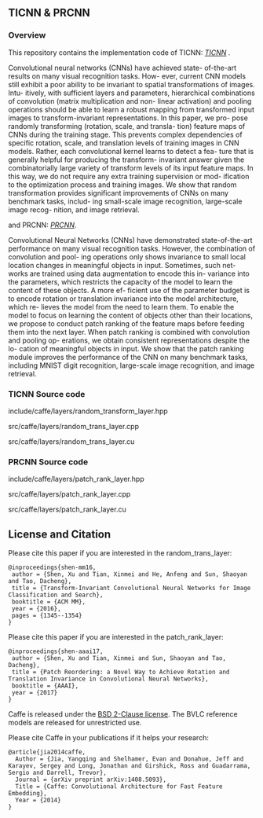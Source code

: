 ## TICNN & PRCNN

### Overview
This repository contains the implementation code of TICNN: [*TICNN*](http://staff.ustc.edu.cn/~xinmei/publications_pdf/2016/Transform-Invariant%20Convolutional%20Neural%20Networks%20for%20Image%20Classification%20and%20Search.pdf) .

Convolutional neural networks (CNNs) have achieved state- of-the-art results on many visual recognition tasks. How- ever, current CNN models still exhibit a poor ability to be invariant to spatial transformations of images. Intu- itively, with sufficient layers and parameters, hierarchical combinations of convolution (matrix multiplication and non- linear activation) and pooling operations should be able to learn a robust mapping from transformed input images to transform-invariant representations. In this paper, we pro- pose randomly transforming (rotation, scale, and transla- tion) feature maps of CNNs during the training stage. This prevents complex dependencies of specific rotation, scale, and translation levels of training images in CNN models. Rather, each convolutional kernel learns to detect a fea- ture that is generally helpful for producing the transform- invariant answer given the combinatorially large variety of transform levels of its input feature maps. In this way, we do not require any extra training supervision or mod- ification to the optimization process and training images. We show that random transformation provides significant improvements of CNNs on many benchmark tasks, includ- ing small-scale image recognition, large-scale image recog- nition, and image retrieval.

and PRCNN: [*PRCNN*](https://aaai.org/ocs/index.php/AAAI/AAAI17/paper/view/14674/14441).

Convolutional Neural Networks (CNNs) have demonstrated state-of-the-art performance on many visual recognition tasks. However, the combination of convolution and pool- ing operations only shows invariance to small local location changes in meaningful objects in input. Sometimes, such net- works are trained using data augmentation to encode this in- variance into the parameters, which restricts the capacity of the model to learn the content of these objects. A more ef- ficient use of the parameter budget is to encode rotation or translation invariance into the model architecture, which re- lieves the model from the need to learn them. To enable the model to focus on learning the content of objects other than their locations, we propose to conduct patch ranking of the feature maps before feeding them into the next layer. When patch ranking is combined with convolution and pooling op- erations, we obtain consistent representations despite the lo- cation of meaningful objects in input. We show that the patch ranking module improves the performance of the CNN on many benchmark tasks, including MNIST digit recognition, large-scale image recognition, and image retrieval.

### TICNN Source code
include/caffe/layers/random_transform_layer.hpp

src/caffe/layers/random_trans_layer.cpp

src/caffe/layers/random_trans_layer.cu

### PRCNN Source code
include/caffe/layers/patch_rank_layer.hpp

src/caffe/layers/patch_rank_layer.cpp

src/caffe/layers/patch_rank_layer.cu


## License and Citation

Please cite this paper if you are interested in the random_trans_layer:

    @inproceedings{shen-mm16,
     author = {Shen, Xu and Tian, Xinmei and He, Anfeng and Sun, Shaoyan and Tao, Dacheng},
     title = {Transform-Invariant Convolutional Neural Networks for Image Classification and Search},
     booktitle = {ACM MM},
     year = {2016},
     pages = {1345--1354}
    } 
    
Please cite this paper if you are interested in the patch_rank_layer:

    @inproceedings{shen-aaai17,
     author = {Shen, Xu and Tian, Xinmei and Sun, Shaoyan and Tao, Dacheng},
     title = {Patch Reordering: a Novel Way to Achieve Rotation and Translation Invariance in Convolutional Neural Networks},
     booktitle = {AAAI},
     year = {2017}
    } 


Caffe is released under the [BSD 2-Clause license](https://github.com/BVLC/caffe/blob/master/LICENSE).
The BVLC reference models are released for unrestricted use.

Please cite Caffe in your publications if it helps your research:

    @article{jia2014caffe,
      Author = {Jia, Yangqing and Shelhamer, Evan and Donahue, Jeff and Karayev, Sergey and Long, Jonathan and Girshick, Ross and Guadarrama, Sergio and Darrell, Trevor},
      Journal = {arXiv preprint arXiv:1408.5093},
      Title = {Caffe: Convolutional Architecture for Fast Feature Embedding},
      Year = {2014}
    }
